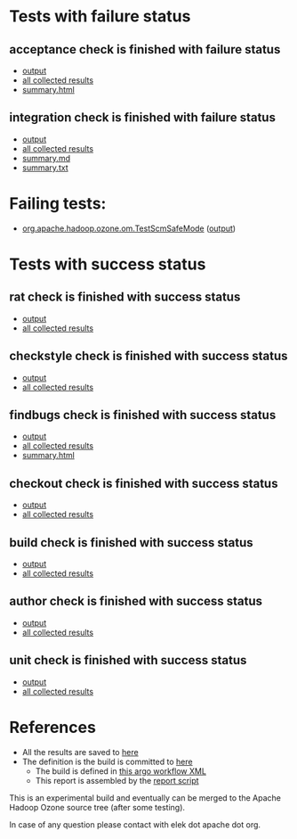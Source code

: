 # Tests with failure status

## acceptance check is finished with failure status

   * [output](https://raw.githubusercontent.com/elek/ozone-ci-03/master/trunk/trunk-nightly-20191110-fl5rr/acceptance/output.log)
   * [all collected results](https://github.com/elek/ozone-ci-03/tree/master/trunk/trunk-nightly-20191110-fl5rr/acceptance)
   * [summary.html](https://elek.github.io/ozone-ci-03/trunk/trunk-nightly-20191110-fl5rr/acceptance/summary.html)


## integration check is finished with failure status

   * [output](https://raw.githubusercontent.com/elek/ozone-ci-03/master/trunk/trunk-nightly-20191110-fl5rr/integration/output.log)
   * [all collected results](https://github.com/elek/ozone-ci-03/tree/master/trunk/trunk-nightly-20191110-fl5rr/integration)
   * [summary.md](https://github.com/elek/ozone-ci-03/tree/master/trunk/trunk-nightly-20191110-fl5rr/integration/summary.md)
   * [summary.txt](https://github.com/elek/ozone-ci-03/tree/master/trunk/trunk-nightly-20191110-fl5rr/integration/summary.txt)

# Failing tests: 

 * [org.apache.hadoop.ozone.om.TestScmSafeMode](hadoop-ozone/integration-test/org.apache.hadoop.ozone.om.TestScmSafeMode.txt) ([output](hadoop-ozone/integration-test/org.apache.hadoop.ozone.om.TestScmSafeMode-output.txt))


# Tests with success status

## rat check is finished with success status

   * [output](https://raw.githubusercontent.com/elek/ozone-ci-03/master/trunk/trunk-nightly-20191110-fl5rr/rat/output.log)
   * [all collected results](https://github.com/elek/ozone-ci-03/tree/master/trunk/trunk-nightly-20191110-fl5rr/rat)


## checkstyle check is finished with success status

   * [output](https://raw.githubusercontent.com/elek/ozone-ci-03/master/trunk/trunk-nightly-20191110-fl5rr/checkstyle/output.log)
   * [all collected results](https://github.com/elek/ozone-ci-03/tree/master/trunk/trunk-nightly-20191110-fl5rr/checkstyle)


## findbugs check is finished with success status

   * [output](https://raw.githubusercontent.com/elek/ozone-ci-03/master/trunk/trunk-nightly-20191110-fl5rr/findbugs/output.log)
   * [all collected results](https://github.com/elek/ozone-ci-03/tree/master/trunk/trunk-nightly-20191110-fl5rr/findbugs)
   * [summary.html](https://elek.github.io/ozone-ci-03/trunk/trunk-nightly-20191110-fl5rr/findbugs/summary.html)


## checkout check is finished with success status

   * [output](https://raw.githubusercontent.com/elek/ozone-ci-03/master/trunk/trunk-nightly-20191110-fl5rr/checkout/output.log)
   * [all collected results](https://github.com/elek/ozone-ci-03/tree/master/trunk/trunk-nightly-20191110-fl5rr/checkout)


## build check is finished with success status

   * [output](https://raw.githubusercontent.com/elek/ozone-ci-03/master/trunk/trunk-nightly-20191110-fl5rr/build/output.log)
   * [all collected results](https://github.com/elek/ozone-ci-03/tree/master/trunk/trunk-nightly-20191110-fl5rr/build)


## author check is finished with success status

   * [output](https://raw.githubusercontent.com/elek/ozone-ci-03/master/trunk/trunk-nightly-20191110-fl5rr/author/output.log)
   * [all collected results](https://github.com/elek/ozone-ci-03/tree/master/trunk/trunk-nightly-20191110-fl5rr/author)


## unit check is finished with success status

   * [output](https://raw.githubusercontent.com/elek/ozone-ci-03/master/trunk/trunk-nightly-20191110-fl5rr/unit/output.log)
   * [all collected results](https://github.com/elek/ozone-ci-03/tree/master/trunk/trunk-nightly-20191110-fl5rr/unit)




# References

 * All the results are saved to [here](https://github.com/elek/ozone-ci-03/tree/master/trunk/trunk-nightly-20191110-fl5rr/)
 * The definition is the build is committed to [here](https://github.com/elek/argo-ozone)
    * The build is defined in [this argo workflow XML](https://github.com/elek/argo-ozone/blob/master/ozone-build.yaml)
    * This report is assembled by the [report script](https://github.com/elek/argo-ozone/blob/master/scripts/report.sh)

This is an experimental build and eventually can be merged to the Apache Hadoop Ozone source tree (after some testing).

In case of any question please contact with elek dot apache dot org.
